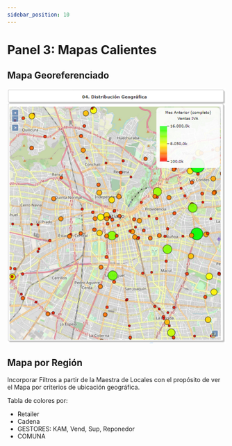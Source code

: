 ```yaml
---
sidebar_position: 10
---
```

# Panel 3: Mapas Calientes

## Mapa Georeferenciado
![Mapa Georeferenciado](../../static/img/mapageo.png)

## Mapa por Región

Incorporar Filtros a partir de la Maestra de Locales con el propósito de ver el Mapa por criterios de ubicación geográfica.

Tabla de colores por:

+ Retailer
+ Cadena
+ GESTORES: KAM, Vend, Sup, Reponedor
+ COMUNA
